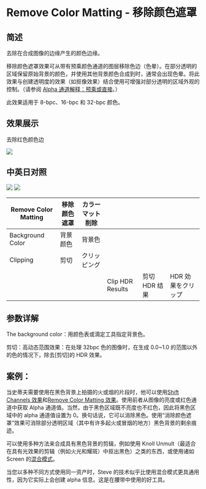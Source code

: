 # Remove Color Matting - 移除颜色遮罩

## 简述

去除在合成图像的边缘产生的颜色边缘。

移除颜色遮罩效果可从带有预乘颜色通道的图层移除色边（色晕）。在部分透明的区域保留原始背景的颜色，并使用其他背景颜色合成到时，通常会出现色晕。将此效果与创建透明度的效果（如抠像效果）结合使用可增强对部分透明的区域外观的控制。（请参阅
[Alpha 通道解释：预乘或直接](https://helpx.adobe.com/cn/after-effects/using//importing-interpreting-footage-items.html#alpha_channel_interpretation_premultiplied_or_straight)。）

此效果适用于 8-bpc、16-bpc 和 32-bpc 颜色。

## 效果展示

去除红色颜色边

![](https://mir.yuelili.com/wp-content/uploads/user/AE/effects/ext/image00412.jpg)

## 中英日对照

![](https://mir.yuelili.com/wp-content/uploads/user/AE/effects/AE-Effects-Channel-Remove_Color_Matting.png)
![](https://mir.yuelili.com/wp-content/uploads/user/AE/effects/AE-Effects-Channel-Remove_Color_Matting_cn.png)

| Remove Color Matting | 移除颜色遮罩 | カラーマット削除 |                  |               |                    |
| -------------------- | ------------ | ---------------- | ---------------- | ------------- | ------------------ |
| Background Color     | 背景颜色     | 背景色           |                  |               |                    |
| Clipping             | 剪切         | クリッピング     |                  |               |                    |
|                      |              |                  | Clip HDR Results | 剪切 HDR 结果 | HDR 効果をクリップ |

## 参数详解

The background color：用颜色表或滴定工具指定背景色。

剪切：高动态范围效果：在处理 32bpc 色的图像时，在生成 0.0~1.0 的范围以外的色的情况下，除去[剪切]的 HDR 效果。

## 案例：

当史蒂夫需要使用在黑色背景上拍摄的火或烟的片段时，他可以使用[Shift
Channels 效果](http://help.adobe.com/en_US/AfterEffects/9.0/WS3878526689cb91655866c1103a9d3c597-7b8da.html)和[Remove
Color
Matting 效果](http://help.adobe.com/en_US/AfterEffects/9.0/WS3878526689cb91655866c1103a9d3c597-7b90a.html)。使用前者从图像的亮度或红色通道中获取 Alpha 通道值。当然，由于黑色区域既不亮度也不红色，因此将黑色区域中的 alpha 通道值设置为 0。换句话说，它可以消除黑色。使用“消除颜色遮罩”效果可消除部分透明区域（其中有许多起火或冒烟的地方）黑色背景的剩余痕迹。

可以使用多种方法来合成具有黑色背景的剪辑，例如使用 Knoll
Unmult（最适合在具有光效果的剪辑（例如火光和耀斑）中抠出黑色）之类的东西，或使用诸如 Screen
的[混合模式](http://help.adobe.com/en_US/AfterEffects/9.0/WSFB0FE760-71F3-4616-AE88-275D718E7125a.html)。

当您以多种不同方式使用同一资产时，Steve 的技术似乎比使用混合模式更具通用性，因为它实际上会创建 alpha 信息。这是在腰带中使用的好工具。
